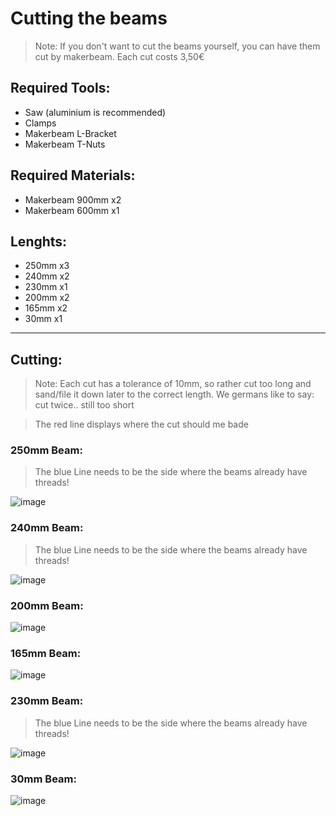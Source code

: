 # Cutting the beams

>Note: If you don't want to cut the beams yourself, you can have them cut by makerbeam. Each cut costs 3,50€

## Required Tools:
- Saw (aluminium is recommended)
- Clamps
- Makerbeam L-Bracket
- Makerbeam T-Nuts

## Required Materials:
- Makerbeam 900mm x2
- Makerbeam 600mm x1

## Lenghts:
- 250mm x3
- 240mm x2
- 230mm x1
- 200mm x2
- 165mm x2
- 30mm x1

---

## Cutting:
>Note: Each cut has a tolerance of 10mm, so rather cut too long and sand/file it down later to the correct length. We germans like to say: cut twice.. still too short

>The red line displays where the cut should me bade

### 250mm Beam:
>The blue Line needs to be the side where the beams already have threads!

![image](https://user-images.githubusercontent.com/35639879/227737300-c9772380-7ba0-4dad-991c-a46dd66d5389.png)

### 240mm Beam:
>The blue Line needs to be the side where the beams already have threads!

![image](https://user-images.githubusercontent.com/35639879/227737315-98acbf11-8308-43b4-9ab4-94228fac536a.png)

### 200mm Beam:

![image](https://user-images.githubusercontent.com/35639879/227737320-15d37ae6-6949-472d-9357-a62fbbbba1c7.png)

### 165mm Beam:

![image](https://user-images.githubusercontent.com/35639879/227737329-547f84f2-1199-4c91-b75e-0e3f1f6cb201.png)

### 230mm Beam:
>The blue Line needs to be the side where the beams already have threads!

![image](https://user-images.githubusercontent.com/35639879/227737341-e557c5da-5685-4d42-9087-d7ff83361301.png)

### 30mm Beam:

![image](https://user-images.githubusercontent.com/35639879/227737350-acfd15d9-7693-4aee-a3b6-636e4ea5d1c0.png)
